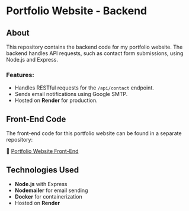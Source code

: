 # Portfolio Website - Backend

## About
This repository contains the backend code for my portfolio website. The backend handles API requests, such as contact form submissions, using Node.js and Express.

### Features:
- Handles RESTful requests for the `/api/contact` endpoint.
- Sends email notifications using Google SMTP.
- Hosted on **Render** for production.

## Front-End Code
The front-end code for this portfolio website can be found in a separate repository:

🔗 [Portfolio Website Front-End](https://github.com/NeuralRevenant/portfolio-website.git)

## Technologies Used
- **Node.js** with Express
- **Nodemailer** for email sending
- **Docker** for containerization
- Hosted on **Render**
